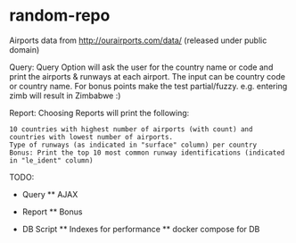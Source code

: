 # random-repo

Airports data from http://ourairports.com/data/ (released under public domain)


Query:
Query Option will ask the user for the country name or code and print the airports & runways at each airport.
The input can be country code or country name. For bonus points make the test partial/fuzzy. e.g. entering zimb will result in Zimbabwe :)

Report:
Choosing Reports will print the following:

    10 countries with highest number of airports (with count) and countries with lowest number of airports.
    Type of runways (as indicated in "surface" column) per country
    Bonus: Print the top 10 most common runway identifications (indicated in "le_ident" column)


TODO:

 * Query
 ** AJAX

 * Report
 ** Bonus

 * DB Script
 ** Indexes for performance
 ** docker compose for DB
